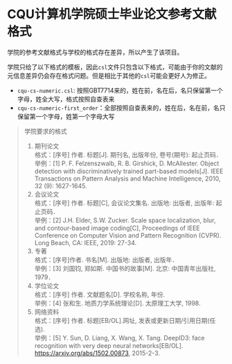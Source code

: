 # CQU计算机学院硕士毕业论文参考文献格式
学院的参考文献格式与学校的格式存在差异，所以产生了该项目。

学院只给了以下格式的模板，因此`csl`文件只包含以下格式，可能由于你的文献的元信息差异仍会存在格式问题。但是相比于其他的`csl`可能会更好人为修正。

- `cqu-cs-numeric.csl`: 按照GBT7714来的，姓在前，名在后，名只保留第一个字母，姓全大写，格式按照自查表来
- `cqu-cs-numeric-first_order`：全部按照自查表来的，姓在后，名在前，名只保留第一个字母，姓第一个字母大写

> 学院要求的格式
>1. 期刊论文\
格式：[序号] 作者. 标题[J]. 期刊名, 出版年份, 卷号(期号): 起止页码．\
举例：[1] P. F. Felzenszwalb, R. B. Girshick, D. McAllester. Object detection with discriminatively trained part-based models[J]. IEEE Transactions on Pattern Analysis and Machine Intelligence, 2010, 32 (9): 1627-1645.
>2. 会议论文\
格式：[序号] 作者. 标题[C], 会议论文集名. 出版地: 出版者, 出版年: 起止页码．\
举例：[2] J.H. Elder, S.W. Zucker. Scale space localization, blur, and contour-based image coding[C], Proceedings of IEEE Conference on Computer Vision and Pattern Recognition (CVPR). Long Beach, CA: IEEE, 2019: 27-34.
>3. 专著\
格式：[序号]作者. 书名[M]. 出版地: 出版者, 出版年．\
举例：[3] 刘国钧, 郑如斯. 中国书的故事[M]. 北京: 中国青年出版社, 1979．
>4. 学位论文\
格式：[序号] 作者. 文献题名[D]. 学校名称, 年份.\
举例：[4] 张和生. 地质力学系统理论[D]. 太原理工大学, 1998.
>5. 网络资料\
格式：[序号] 作者. 标题[EB/OL].网址, 发表或更新日期/引用日期(任选).\
举例：[5] Y. Sun, D. Liang, X. Wang, X. Tang. DeepID3: face recognition with very deep neural networks[EB/OL]. https://arxiv.org/abs/1502.00873, 2015-2-3.

